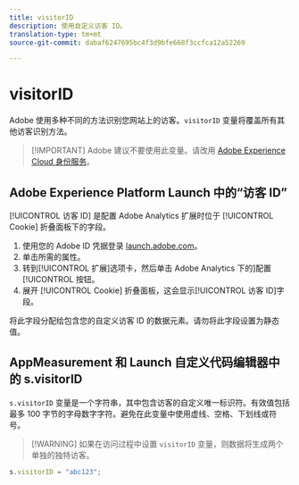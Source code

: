 ```yaml
---
title: visitorID
description: 使用自定义访客 ID。
translation-type: tm+mt
source-git-commit: dabaf6247695bc4f3d9bfe668f3ccfca12a52269

---
```



# visitorID

Adobe 使用多种不同的方法识别您网站上的访客。`visitorID` 变量将覆盖所有其他访客识别方法。

>[!IMPORTANT] Adobe 建议不要使用此变量。请改用 [Adobe Experience Cloud 身份服务](https://docs.adobe.com/content/help/zh-Hans/id-service/using/home.html)。

## Adobe Experience Platform Launch 中的“访客 ID”

[!UICONTROL 访客 ID] 是配置 Adobe Analytics 扩展时位于 [!UICONTROL Cookie] 折叠面板下的字段。

1. 使用您的 Adobe ID 凭据登录 [launch.adobe.com](https://launch.adobe.com)。
2. 单击所需的属性。
3. 转到[!UICONTROL 扩展]选项卡，然后单击 Adobe Analytics 下的]配置[!UICONTROL 按钮。
4. 展开 [!UICONTROL Cookie] 折叠面板，这会显示[!UICONTROL 访客 ID]字段。

将此字段分配给包含您的自定义访客 ID 的数据元素。请勿将此字段设置为静态值。

## AppMeasurement 和 Launch 自定义代码编辑器中的 s.visitorID

`s.visitorID` 变量是一个字符串，其中包含访客的自定义唯一标识符。有效值包括最多 100 字节的字母数字字符。避免在此变量中使用虚线、空格、下划线或符号。

>[!WARNING] 如果在访问过程中设置 `visitorID` 变量，则数据将生成两个单独的独特访客。

```js
s.visitorID = "abc123";
```
